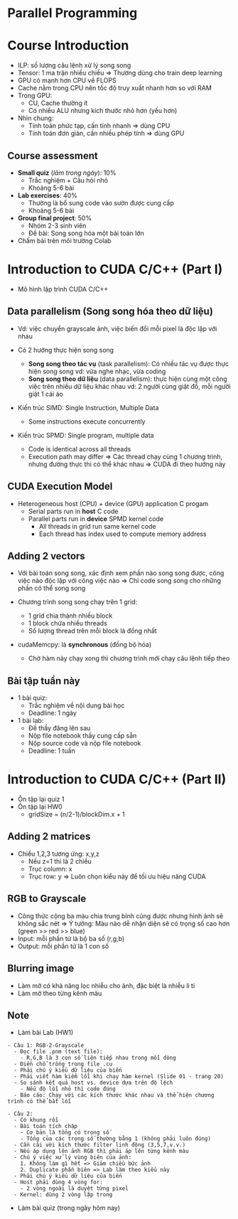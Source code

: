 # Parallel Programming

# Course Introduction

- ILP: số lượng câu lệnh xử lý song song
- Tensor: 1 ma trận nhiều chiều
  => Thường dùng cho train deep learning
- GPU có mạnh hơn CPU về FLOPS
- Cache nằm trong CPU nên tốc độ truy xuất nhanh hơn so với RAM
- Trong GPU:
  - CU, Cache thường ít
  - Có nhiều ALU nhưng kích thước nhỏ hơn (yếu hơn)
- Nhìn chung:
  - Tính toán phức tạp, cần tính nhanh
    => dùng CPU
  - Tính toán đơn giản, cần nhiều phép tính
    => dùng GPU

## Course assessment

- **Small quiz** (_làm trong ngày_): 10%
  - Trắc nghiệm + Câu hỏi nhỏ
  - Khoảng 5-6 bài
- **Lab exercises**: 40%
  - Thường là bổ sung code vào sườn được cung cấp
  - Khoảng 5-6 bài
- **Group final project**: 50%
  - Nhóm 2-3 sinh viên
  - Đề bài: Song song hóa một bài toán lớn
- Chấm bài trên môi trường Colab

# Introduction to CUDA C/C++ (Part I)

- Mô hình lập trình CUDA C/C++

## Data parallelism (Song song hóa theo dữ liệu)

- Vd: việc chuyển grayscale ảnh, việc biến đổi mỗi pixel là độc lập với nhau
- Có 2 hướng thực hiện song song

  - **Song song theo tác vụ** (task parallelism): Có nhiều tác vụ được thực hiện song song
    vd: vừa nghe nhạc, vừa coding
  - **Song song theo dữ liệu** (data parallelism): thực hiện cùng một công việc trên nhiều dữ liệu khác nhau
    vd: 2 người cùng giặt đồ, mỗi người giặt 1 cái áo

- Kiến trúc SIMD: Single Instruction, Multiple Data
  - Some instructions execute concurrently
- Kiến trúc SPMD: Single program, multiple data
  - Code is identical across all threads
  - Execution path may differ
    => Các thread chạy cùng 1 chương trình, nhưng đường thực thi có thể khác nhau
    => CUDA đi theo hướng này

## CUDA Execution Model

- Heterogeneous host (CPU) + device (GPU) application C progam
  - Serial parts run in **host** C code
  - Parallel parts run in **device** SPMD kernel code
    - All threads in grid run same kernel code
    - Each thread has index used to compute memory address

## Adding 2 vectors

- Với bài toán song song, xác định xem phần nào song song được, công việc nào độc lập với công việc nào
  => Chỉ code song song cho những phần có thể song song
- Chương trình song song chạy trên 1 grid:

  - 1 grid chia thành nhiều block
  - 1 block chứa nhiều threads
  - Số lượng thread trên mỗi block là đồng nhất

- cudaMemcpy: là **synchronous** (đồng bộ hóa)
  - Chờ hàm này chạy xong thì chương trình mới chạy câu lệnh tiếp theo

## Bài tập tuần này

- 1 bài quiz:
  - Trắc nghiệm về nội dung bài học
  - Deadline: 1 ngày
- 1 bài lab:
  - Đề thầy đăng lên sau
  - Nộp file notebook thầy cung cấp sẵn
  - Nộp source code và nộp file notebook
  - Deadline: 1 tuần

# Introduction to CUDA C/C++ (Part II)

- Ôn tập lại quiz 1
- Ôn tập lại HW0
  - gridSize = (n/2-1)/blockDim.x + 1

## Adding 2 matrices

- Chiều 1,2,3 tương ứng: x,y,z
  - Nếu z=1 thì là 2 chiều
  - Trục column: x
  - Trục row: y
    => Luôn chọn kiểu này để tối ưu hiệu năng CUDA

## RGB to Grayscale

- Công thức cộng ba màu chia trung bình cũng được nhưng hình ảnh sẽ không sắc nét
  => Ý tưởng: Màu nào dễ nhận diện sẽ có trọng số cao hơn (green >> red >> blue)
- Input: mỗi phần tử là bộ ba số (r,g,b)
- Output: mỗi phần tử là 1 con số

## Blurring image

- Làm mờ có khả năng lọc nhiễu cho ảnh, đặc biệt là nhiễu li ti
- Làm mờ theo từng kênh màu

## Note

- Làm bài Lab (HW1)

```
- Câu 1: RGB-2-Grayscale
  - Đọc file .pnm (text file):
    - R,G,B là 3 con số liên tiếp nhau trong mỗi dòng
  - Điền chỗ trống trong file .cu
  - Phải chú ý kiểu dữ liệu của biến
  - Phải viết hàm kiểm lỗi khi chạy hàm kernel (Slide 01 - trang 20)
  - So sánh kết quả host vs. device dựa trên độ lệch
    - Nếu độ lỗi nhỏ thì code đúng
  - Báo cáo: Chạy với các kích thước khác nhau và thể hiện chương trình có thể bắt lỗi

- Câu 2:
  - Có khung rồi
  - Bài toán tích chập
    - Cơ bản là tổng có trọng số
    - Tổng của các trọng số thường bằng 1 (không phải luôn đúng)
  - Cần cài với kích thước filter linh động (3,5,7,v.v.)
  - Nếu áp dụng lên ảnh RGB thì phải áp lên từng kênh màu
  - Chú ý việc xử lý vùng biên của ảnh:
    1. Không làm gì hết => Giảm chiều bức ảnh
    2. Duplicate phần biên => Lab làm theo kiểu này
  - Phải chú ý kiểu dữ liệu của biến
  - Host phải dùng 4 vòng for:
    - 2 vòng ngoài là duyệt từng pixel
  - Kernel: dùng 2 vòng lặp trong
```

- Làm bài quiz (trong ngày hôm nay)

